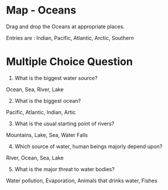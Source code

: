 # Map - Oceans 

Drag and drop the Oceans at appropriate places.

Entries are : Indian, Pacific, Atlantic, Arctic, Southern

# Multiple Choice Question

1. What is the biggest water source?

Ocean, Sea, River, Lake

2. What is the biggest ocean?

Pacific, Atlantic, Indian, Artic

3. What is the usual starting point of rivers?

Mountains, Lake, Sea, Water Falls

4. Which source of water, human beings majorly depend upon?

River, Ocean, Sea, Lake

5. What is the major threat to water bodies?

Water pollution, Evaporation, Animals that drinks water, Fishes
